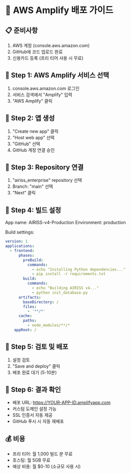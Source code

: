 # 🚀 AWS Amplify 배포 가이드

## 📋 준비사항
1. AWS 계정 (console.aws.amazon.com)
2. GitHub에 코드 업로드 완료
3. 신용카드 등록 (프리 티어 사용 시 무료)

## 🎯 Step 1: AWS Amplify 서비스 선택
1. console.aws.amazon.com 로그인
2. 서비스 검색에서 "Amplify" 입력
3. "AWS Amplify" 클릭

## 🎯 Step 2: 앱 생성
1. "Create new app" 클릭
2. "Host web app" 선택
3. "GitHub" 선택
4. GitHub 계정 연결 승인

## 🎯 Step 3: Repository 연결
1. "airiss_enterprise" repository 선택
2. Branch: "main" 선택
3. "Next" 클릭

## 🎯 Step 4: 빌드 설정
App name: AIRISS-v4-Production
Environment: production

Build settings:
```yaml
version: 1
applications:
  - frontend:
      phases:
        preBuild:
          commands:
            - echo "Installing Python dependencies..."
            - pip install -r requirements.txt
        build:
          commands:
            - echo "Building AIRISS v4..."
            - python init_database.py
      artifacts:
        baseDirectory: /
        files:
          - '**/*'
      cache:
        paths:
          - node_modules/**/*
    appRoot: /
```

## 🎯 Step 5: 검토 및 배포
1. 설정 검토
2. "Save and deploy" 클릭
3. 배포 완료 대기 (5-10분)

## 🎯 Step 6: 결과 확인
- 배포 URL: https://YOUR-APP-ID.amplifyapp.com
- 커스텀 도메인 설정 가능
- SSL 인증서 자동 제공
- GitHub 푸시 시 자동 재배포

## 💰 비용
- 프리 티어: 월 1,000 빌드 분 무료
- 호스팅: 월 5GB 무료
- 예상 비용: 월 $0-10 (소규모 사용 시)
